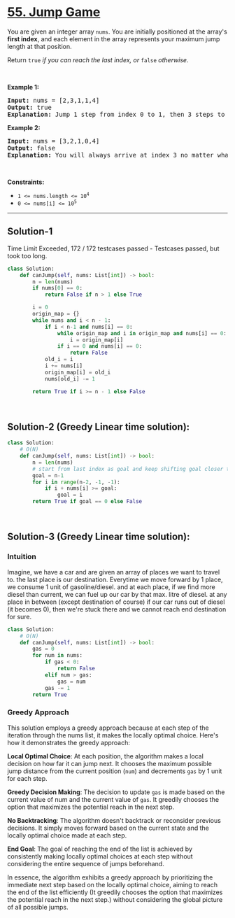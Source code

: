 # [55. Jump Game](https://leetcode.com/problems/jump-game/description/)

<div class="elfjS" data-track-load="description_content"><p>You are given an integer array <code>nums</code>. You are initially positioned at the array's <strong>first index</strong>, and each element in the array represents your maximum jump length at that position.</p>

<p>Return <code>true</code><em> if you can reach the last index, or </em><code>false</code><em> otherwise</em>.</p>

<p>&nbsp;</p>
<p><strong class="example">Example 1:</strong></p>

<pre><strong>Input:</strong> nums = [2,3,1,1,4]
<strong>Output:</strong> true
<strong>Explanation:</strong> Jump 1 step from index 0 to 1, then 3 steps to the last index.
</pre>

<p><strong class="example">Example 2:</strong></p>

<pre><strong>Input:</strong> nums = [3,2,1,0,4]
<strong>Output:</strong> false
<strong>Explanation:</strong> You will always arrive at index 3 no matter what. Its maximum jump length is 0, which makes it impossible to reach the last index.
</pre>

<p>&nbsp;</p>
<p><strong>Constraints:</strong></p>

<ul>
	<li><code>1 &lt;= nums.length &lt;= 10<sup>4</sup></code></li>
	<li><code>0 &lt;= nums[i] &lt;= 10<sup>5</sup></code></li>
</ul>
</div>

<hr/>

## Solution-1 
Time Limit Exceeded, 172 / 172 testcases passed - Testcases passed, but took too long.

```py
class Solution:
    def canJump(self, nums: List[int]) -> bool:
        n = len(nums)
        if nums[0] == 0:
            return False if n > 1 else True

        i = 0
        origin_map = {}
        while nums and i < n - 1:
            if i < n-1 and nums[i] == 0:
                while origin_map and i in origin_map and nums[i] == 0:
                    i = origin_map[i]
                if i == 0 and nums[i] == 0:
                    return False
            old_i = i
            i += nums[i]
            origin_map[i] = old_i
            nums[old_i] -= 1

        return True if i >= n - 1 else False
```

</br>

## Solution-2 (Greedy Linear time solution):

```py
class Solution:
    # O(N)
    def canJump(self, nums: List[int]) -> bool:
        n = len(nums)
        # start from last index as goal and keep shifting goal closer to the start(0)
        goal = n-1
        for i in range(n-2, -1, -1):
            if i + nums[i] >= goal:
                goal = i
        return True if goal == 0 else False
```

</br>

## Solution-3 (Greedy Linear time solution):

### Intuition
Imagine, we have a car and are given an array of places we want to travel to. the last place is our destination. Everytime we move forward by 1 place, we consume 1 unit of gasoline/diesel. and at each place, if we find more diesel than current, we can fuel up our car by that max. litre of diesel. at any place in between (except destination of course) if our car runs out of diesel (it becomes 0), then we're stuck there and we cannot reach end destination for sure.

```py
class Solution:
    # O(N)
    def canJump(self, nums: List[int]) -> bool:
        gas = 0
        for num in nums:
            if gas < 0:
                return False
            elif num > gas:
                gas = num
            gas -= 1    
        return True
```

### Greedy Approach

This solution employs a greedy approach because at each step of the iteration through the nums list, it makes the locally optimal choice. Here's how it demonstrates the greedy approach:

**Local Optimal Choice**: At each position, the algorithm makes a local decision on how far it can jump next. It chooses the maximum possible jump distance from the current position (`num`) and decrements `gas` by 1 unit for each step.

**Greedy Decision Making**: The decision to update `gas` is made based on the current value of num and the current value of `gas`. It greedily chooses the option that maximizes the potential reach in the next step.

**No Backtracking**: The algorithm doesn't backtrack or reconsider previous decisions. It simply moves forward based on the current state and the locally optimal choice made at each step.

**End Goal**: The goal of reaching the end of the list is achieved by consistently making locally optimal choices at each step without considering the entire sequence of jumps beforehand.

In essence, the algorithm exhibits a greedy approach by prioritizing the immediate next step based on the locally optimal choice, aiming to reach the end of the list efficiently (It greedily chooses the option that maximizes the potential reach in the next step.) without considering the global picture of all possible jumps.

